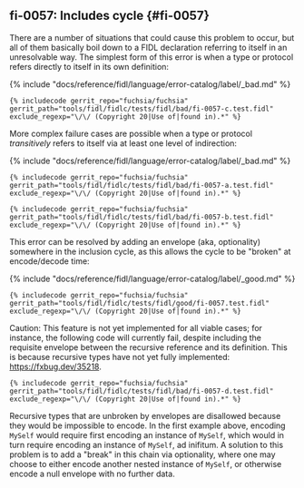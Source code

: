 ## fi-0057: Includes cycle {#fi-0057}

There are a number of situations that could cause this problem to occur, but all
of them basically boil down to a FIDL declaration referring to itself in an
unresolvable way. The simplest form of this error is when a type or protocol
refers directly to itself in its own definition:

{% include "docs/reference/fidl/language/error-catalog/label/_bad.md" %}

```fidl
{% includecode gerrit_repo="fuchsia/fuchsia" gerrit_path="tools/fidl/fidlc/tests/fidl/bad/fi-0057-c.test.fidl" exclude_regexp="\/\/ (Copyright 20|Use of|found in).*" %}
```

More complex failure cases are possible when a type or protocol _transitively_
refers to itself via at least one level of indirection:

{% include "docs/reference/fidl/language/error-catalog/label/_bad.md" %}

```fidl
{% includecode gerrit_repo="fuchsia/fuchsia" gerrit_path="tools/fidl/fidlc/tests/fidl/bad/fi-0057-a.test.fidl" exclude_regexp="\/\/ (Copyright 20|Use of|found in).*" %}
```

<!-- TODO(fxbug.dev/109877): Improve example quality. -->
```fidl
{% includecode gerrit_repo="fuchsia/fuchsia" gerrit_path="tools/fidl/fidlc/tests/fidl/bad/fi-0057-b.test.fidl" exclude_regexp="\/\/ (Copyright 20|Use of|found in).*" %}
```

This error can be resolved by adding an envelope (aka, optionality) somewhere in
the inclusion cycle, as this allows the cycle to be "broken" at encode/decode
time:

{% include "docs/reference/fidl/language/error-catalog/label/_good.md" %}

```fidl
{% includecode gerrit_repo="fuchsia/fuchsia" gerrit_path="tools/fidl/fidlc/tests/fidl/good/fi-0057.test.fidl" exclude_regexp="\/\/ (Copyright 20|Use of|found in).*" %}
```

<!-- TODO(fxbug.dev/35218): remove once this feature has landed -->
Caution: This feature is not yet implemented for all viable cases; for instance,
the following code will currently fail, despite including the requisite envelope
between the recursive reference and its definition. This is because recursive
types have not yet fully implemented: <https://fxbug.dev/35218>.

```fidl
{% includecode gerrit_repo="fuchsia/fuchsia" gerrit_path="tools/fidl/fidlc/tests/fidl/bad/fi-0057-d.test.fidl" exclude_regexp="\/\/ (Copyright 20|Use of|found in).*" %}
```

Recursive types that are unbroken by envelopes are disallowed because they would
be impossible to encode. In the first example above, encoding `MySelf` would
require first encoding an instance of `MySelf`, which would in turn require
encoding an instance of `MySelf`, ad inifitum. A solution to this problem is to
add a "break" in this chain via optionality, where one may choose to either
encode another nested instance of `MySelf`, or otherwise encode a null envelope
with no further data.
